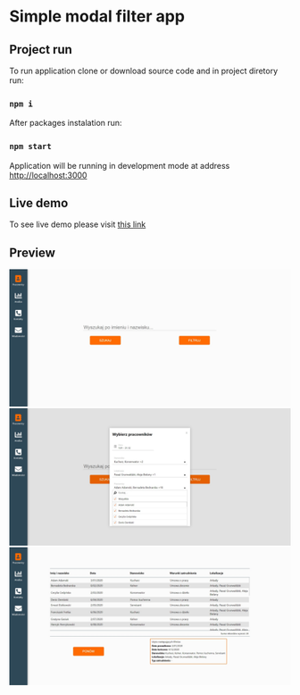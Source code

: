 # Simple modal filter app

## Project run

To run application clone or download source code and in project diretory run:

### `npm i`

After packages instalation run:

### `npm start`

Application will be running in development mode at address [http://localhost:3000](http://localhost:3000)

## Live demo

To see live demo please visit [this link](https://mkaliszewski.github.io/modal-filter-app/)

## Preview

![application screenshot 1](demo-images/main-view-1.jpg)
![application screenshot 2](demo-images/main-view-2.jpg)
![application screenshot 3](demo-images/main-view-3.jpg)
